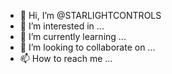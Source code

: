 - 👋 Hi, I’m @STARLIGHTCONTROLS
- 👀 I’m interested in ...
- 🌱 I’m currently learning ...
- 💞️ I’m looking to collaborate on ...
- 📫 How to reach me ...

<!---
STARLIGHTCONTROLS/STARLIGHTCONTROLS is a ✨ special ✨ repository because its `README.md` (this file) appears on your GitHub profile.
You can click the Preview link to take a look at your changes.
--->
